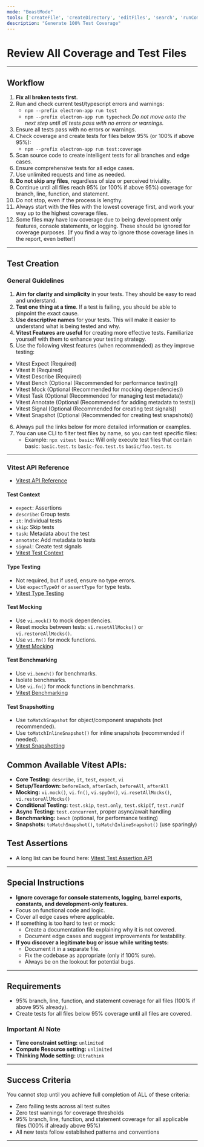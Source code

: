 ```yaml
---
mode: "BeastMode"
tools: ['createFile', 'createDirectory', 'editFiles', 'search', 'runCommands', 'runTask', 'getTaskOutput', 'usages', 'problems', 'changes', 'testFailure', 'openSimpleBrowser', 'fetch', 'githubRepo', 'todos', 'runTests', 'sequentialthinking', 'electron-mcp-server', 'websearch']
description: "Generate 100% Test Coverage"
---
```


# Review All Coverage and Test Files

---

## Workflow

1. **Fix all broken tests first.**
2. Run and check current test/typescript errors and warnings:
   - `npm --prefix electron-app run test`
   - `npm --prefix electron-app run typecheck`
     _Do not move onto the next step until all tests pass with no errors or warnings._
3. Ensure all tests pass with no errors or warnings.
4. Check coverage and create tests for files below 95% (or 100% if above 95%):
   - `npm --prefix electron-app run test:coverage`
5. Scan source code to create intelligent tests for all branches and edge cases.
6. Ensure comprehensive tests for all edge cases.
7. Use unlimited requests and time as needed.
8. **Do not skip any files**, regardless of size or perceived triviality.
9. Continue until all files reach 95% (or 100% if above 95%) coverage for branch, line, function, and statement.
10. Do not stop, even if the process is lengthy.
11. Always start with the files with the lowest coverage first, and work your way up to the highest coverage files.
12. Some files may have low coverage due to being development only features, console statements, or logging. These should be ignored for coverage purposes. (If you find a way to ignore those coverage lines in the report, even better!)

---

## Test Creation

### General Guidelines

1. **Aim for clarity and simplicity** in your tests. They should be easy to read and understand.
2. **Test one thing at a time**. If a test is failing, you should be able to pinpoint the exact cause.
3. **Use descriptive names** for your tests. This will make it easier to understand what is being tested and why.
4. **Vitest Features are useful** for creating more effective tests. Familiarize yourself with them to enhance your testing strategy.
5. Use the following vitest features (when recommended) as they improve testing:

- Vitest Expect (Required)
- Vitest It (Required)
- Vitest Describe (Required)
- Vitest Bench (Optional (Recommended for performance testing))
- Vitest Mock (Optional (Recommended for mocking dependencies))
- Vitest Task (Optional (Recommended for managing test metadata))
- Vitest Annotate (Optional (Recommended for adding metadata to tests))
- Vitest Signal (Optional (Recommended for creating test signals))
- Vitest Snapshot (Optional (Recommended for creating test snapshots))

6. Always pull the links below for more detailed information or examples.
7. You can use CLI to filter test files by name, so you can test specific files:
   - Example: `npx vitest basic`: Will only execute test files that contain basic: `basic.test.ts` `basic-foo.test.ts` `basic/foo.test.ts`

---

### Vitest API Reference

- [Vitest API Reference](https://vitest.dev/api/)

#### Test Context

- `expect`: Assertions
- `describe`: Group tests
- `it`: Individual tests
- `skip`: Skip tests
- `task`: Metadata about the test
- `annotate`: Add metadata to tests
- `signal`: Create test signals
- [Vitest Test Context](https://vitest.dev/guide/test-context.html)

#### Type Testing

- Not required, but if used, ensure no type errors.
- Use `expectTypeOf` or `assertType` for type tests.
- [Vitest Type Testing](https://vitest.dev/guide/testing-types.html)

#### Test Mocking

- Use `vi.mock()` to mock dependencies.
- Reset mocks between tests: `vi.resetAllMocks()` or `vi.restoreAllMocks()`.
- Use `vi.fn()` for mock functions.
- [Vitest Mocking](https://vitest.dev/guide/mocking.html)

#### Test Benchmarking

- Use `vi.bench()` for benchmarks.
- Isolate benchmarks.
- Use `vi.fn()` for mock functions in benchmarks.
- [Vitest Benchmarking](https://vitest.dev/config/#benchmark)

#### Test Snapshotting

- Use `toMatchSnapshot` for object/component snapshots (not recommended).
- Use `toMatchInlineSnapshot()` for inline snapshots (recommended if needed).
- [Vitest Snapshotting](https://vitest.dev/guide/snapshot.html)

## Common Available Vitest APIs:

- **Core Testing:** `describe`, `it`, `test`, `expect`, `vi`
- **Setup/Teardown:** `beforeEach`, `afterEach`, `beforeAll`, `afterAll`
- **Mocking:** `vi.mock()`, `vi.fn()`, `vi.spyOn()`, `vi.resetAllMocks()`, `vi.restoreAllMocks()`
- **Conditional Testing:** `test.skip`, `test.only`, `test.skipIf`, `test.runIf`
- **Async Testing:** `test.concurrent`, proper async/await handling
- **Benchmarking:** `bench` (optional, for performance testing)
- **Snapshots:** `toMatchSnapshot()`, `toMatchInlineSnapshot()` (use sparingly)

## Test Assertions

- A long list can be found here: [Vitest Test Assertion API](https://vitest.dev/api/assert.html)

---

## Special Instructions

- **Ignore coverage for console statements, logging, barrel exports, constants, and development-only features.**
- Focus on functional code and logic.
- Cover all edge cases where applicable.
- If something is too hard to test or mock:
  - Create a documentation file explaining why it is not covered.
  - Document edge cases and suggest improvements for testability.
- **If you discover a legitimate bug or issue while writing tests:**
  - Document it in a separate file.
  - Fix the codebase as appropriate (only if 100% sure).
  - Always be on the lookout for potential bugs.

---

## Requirements

- 95% branch, line, function, and statement coverage for all files (100% if above 95% already).
- Create tests for all files below 95% coverage until all files are covered.

### Important AI Note

- **Time constraint setting:** `unlimited`
- **Compute Resource setting:** `unlimited`
- **Thinking Mode setting:** `Ultrathink`

---

## Success Criteria

You cannot stop until you achieve full completion of ALL of these criteria:

- Zero failing tests across all test suites
- Zero test warnings for coverage thresholds
- 95% branch, line, function, and statement coverage for all applicable files (100% if already above 95%)
- All new tests follow established patterns and conventions

---
